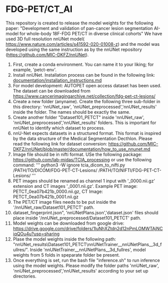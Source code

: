 # FDG-PET/CT_AI
This repository is created to release the model weights for the following paper: "Development and validation of pan-cancer lesion segmentation AI-model for whole-body 18F-FDG PET/CT in diverse clinical cohorts"
We have used 3D full resolution nnUNet model( https://www.nature.com/articles/s41592-020-01008-z) and the model was developed using the same instruction as by the nnUNet repository (https://github.com/MIC-DKFZ/nnUNet). 
1. First, create a conda environment. You can name it to your liking; for example, 'petct-env'.
2. Install nnUNet. Installation process can be found in the following link: [documentation/installation_instructions.md](https://github.com/MIC-DKFZ/nnUNet/blob/master/documentation/installation_instructions.md)
3. For model development: AUTOPET open access dataset has been used. The dataset can be downloaded from https://www.cancerimagingarchive.net/collection/fdg-pet-ct-lesions/
4. Create a new folder (anyname). Create the following three sub-folder in this directory: 'nnUNet_raw', 'nnUNet_preprocessed','nnUNet_results' inside the folder. The names should be exactly the same.
5. Create another folder "Dataset101_PETCT" inside 'nnUNet_raw', 'nnUNet_preprocessed','nnUNet_results' folders. This is important for nnUNet to identify which dataset to process.
6. nnU-Net expects datasets in a structured format. This format is inspired by the data structure of the Medical Segmentation Decthlon. Please read the following link for dataset conversion: https://github.com/MIC-DKFZ/nnUNet/blob/master/documentation/how_to_use_nnunet.md
7. Image file should be in nifti format. USe the following package: https://github.com/lab-midas/TCIA_processing or use the following command:
'''
python3 -W ignore tcia_dicom_to_nifti.py /PATH/TO/DICOM/FDG-PET-CT-Lesions/ /PATH/TO/NIFTI/FDG-PET-CT-Lesions/
'''
9. PET images should be renamed as channel 1 input with '_0000.nii.gz' extension and CT images '_0001.nii.gz'. Example PET image: PETCT_0ea07b421b_0000.nii.gz, CT Image: PETCT_0ea07b421b_0001.nii.gz
10.  The PET/CT image files needs to be put inside the '/nnUNet_raw/Dataset101_PETCT' path.
11.  dataset_fingerprint.json", 'nnUNetPlans.json','dataset.json' files should place inside '/nnUNet_preprocessed/Dataset101_PETCT' path.    
12.  Model weights can be downloaded from google drive: https://drive.google.com/drive/folders/1luNhXZtdn2d12nPmLOMWTAjNCiqQOu4u?usp=sharing
13.  Plase the model weights inside the following path: "nnUNet_results\Dataset101_PETCT\nnUNetTrainer__nnUNetPlans__3d_fullres/". Inside 'nnUNetTrainer__nnUNetPlans__3d_fullres', model weights from 5 folds in speparate folder be present. 
14. Once everything is set, run the bash file "inference.sh" to run inference using the model weights. Please modify the folder paths 'nnUNet_raw', 'nnUNet_preprocessed','nnUNet_results' according to your set up directories.

